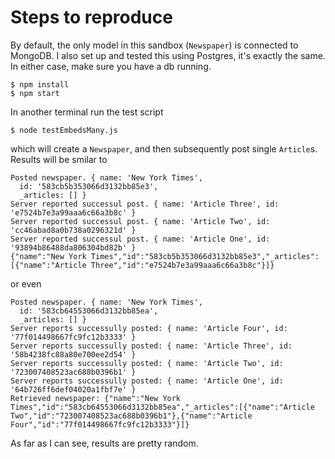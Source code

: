# Steps to reproduce
By default, the only model in this sandbox (`Newspaper`) is connected to MongoDB. I also set up and tested this using Postgres, it's exactly the same. In either case, make sure you have a db running.

```shell
$ npm install
$ npm start
```

In another terminal run the test script
```shell
$ node testEmbedsMany.js
```

which will create a `Newspaper`, and then subsequently post single `Article`s.  Results will be smilar to
```
Posted newspaper. { name: 'New York Times',
  id: '583cb5b353066d3132bb85e3',
  _articles: [] }
Server reported successul post. { name: 'Article Three', id: 'e7524b7e3a99aaa6c66a3b8c' }
Server reported successul post. { name: 'Article Two', id: 'cc46abad8a0b738a0296321d' }
Server reported successul post. { name: 'Article One', id: '93894b86488da806304bd82b' }
{"name":"New York Times","id":"583cb5b353066d3132bb85e3","_articles":[{"name":"Article Three","id":"e7524b7e3a99aaa6c66a3b8c"}]}
```
or even
```
Posted newspaper. { name: 'New York Times',
  id: '583cb64553066d3132bb85ea',
  _articles: [] }
Server reports successully posted: { name: 'Article Four', id: '77f014498667fc9fc12b3333' }
Server reports successully posted: { name: 'Article Three', id: '58b4238fc88a80e700ee2d54' }
Server reports successully posted: { name: 'Article Two', id: '723007408523ac688b0396b1' }
Server reports successully posted: { name: 'Article One', id: '64b726ff6def04020a1fbf7e' }
Retrieved newspaper: {"name":"New York Times","id":"583cb64553066d3132bb85ea","_articles":[{"name":"Article Two","id":"723007408523ac688b0396b1"},{"name":"Article Four","id":"77f014498667fc9fc12b3333"}]}
```

As far as I can see, results are pretty random.
